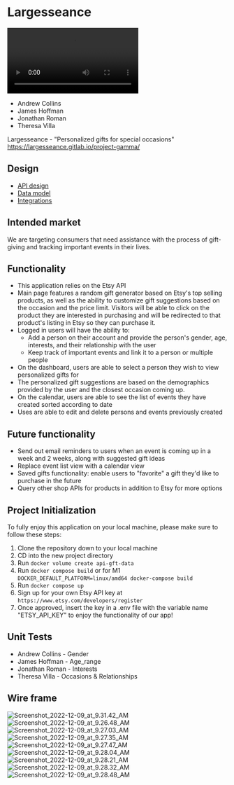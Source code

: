 # Largesseance
![Largesseance](/uploads/74c123505b864bd0aeeed79a0687b211/ezgif.com-gif-maker__3_.mp4)

- Andrew Collins
- James Hoffman
- Jonathan Roman
- Theresa Villa

Largesseance - "Personalized gifts for special occasions"
https://largesseance.gitlab.io/project-gamma/

## Design
- [API design](docs/api-design.md)
- [Data model](docs/data-model.md)
- [Integrations](docs/integrations.md)

## Intended market

We are targeting consumers that need assistance with the process of gift-giving and tracking important events in their lives.

## Functionality

- This application relies on the Etsy API
- Main page features a random gift generator based on Etsy's top selling products, as well as the ability to customize gift suggestions based on the occasion and the price limit. Visitors will be able to click on the product they are interested in purchasing and will be redirected to that product's listing in Etsy so they can purchase it.
- Logged in users will have the ability to:
  - Add a person on their account and provide the person's gender, age, interests, and their relationship with the user
  - Keep track of important events and link it to a person or multiple people
- On the dashboard, users are able to select a person they wish to view personalized gifts for
- The personalized gift suggestions are based on the demographics provided by the user and the closest occasion coming up.
- On the calendar, users are able to see the list of events they have created sorted according to date
- Uses are able to edit and delete persons and events previously created

## Future functionality

- Send out email reminders to users when an event is coming up in a week and 2 weeks, along with suggested gift ideas
- Replace event list view with a calendar view
- Saved gifts functionality: enable users to "favorite" a gift they'd like to purchase in the future
- Query other shop APIs for products in addition to Etsy for more options

## Project Initialization

To fully enjoy this application on your local machine, please make sure to follow these steps:

1. Clone the repository down to your local machine
2. CD into the new project directory
3. Run `docker volume create api-gft-data`
4. Run `docker compose build` or for M1 `DOCKER_DEFAULT_PLATFORM=linux/amd64 docker-compose build`
5. Run `docker compose up`
6. Sign up for your own Etsy API key at `https://www.etsy.com/developers/register`
7. Once approved, insert the key in a .env file with the variable name "ETSY_API_KEY" to enjoy the functionality of our app!

## Unit Tests

- Andrew Collins - Gender
- James Hoffman - Age_range
- Jonathan Roman - Interests
- Theresa Villa - Occasions & Relationships

## Wire frame

![Screenshot_2022-12-09_at_9.31.42_AM](/uploads/55ea06d44aea3175f7ebc6f8e47b1699/Screenshot_2022-12-09_at_9.31.42_AM.png)![Screenshot_2022-12-09_at_9.26.48_AM](/uploads/07fba0f680aba7f4ffdf30825681f193/Screenshot_2022-12-09_at_9.26.48_AM.png)![Screenshot_2022-12-09_at_9.27.03_AM](/uploads/398269537a995334f055d287d8569d7f/Screenshot_2022-12-09_at_9.27.03_AM.png)![Screenshot_2022-12-09_at_9.27.35_AM](/uploads/4498b8e23a39601ebbd1e9a389c6c67c/Screenshot_2022-12-09_at_9.27.35_AM.png)![Screenshot_2022-12-09_at_9.27.47_AM](/uploads/7e7b805ee06462b9208ca730f23d5881/Screenshot_2022-12-09_at_9.27.47_AM.png)![Screenshot_2022-12-09_at_9.28.04_AM](/uploads/7c6fdd29ac556e059a812c2808215c2c/Screenshot_2022-12-09_at_9.28.04_AM.png)![Screenshot_2022-12-09_at_9.28.21_AM](/uploads/4a0e27d12aa7778b0d97f5b9eea6a245/Screenshot_2022-12-09_at_9.28.21_AM.png)![Screenshot_2022-12-09_at_9.28.32_AM](/uploads/c26192391f1ecdc89cd142c0fe7fa475/Screenshot_2022-12-09_at_9.28.32_AM.png)![Screenshot_2022-12-09_at_9.28.48_AM](/uploads/87ca74237a204dc77fb9c968db815d0e/Screenshot_2022-12-09_at_9.28.48_AM.png)
